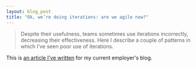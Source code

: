 ```yaml
---
layout: blog_post
title: "Ok, we’re doing iterations: are we agile now?"
---
```

> Despite their usefulness, teams sometimes use iterations incorrectly, decreasing their effectiveness. Here I describe a couple of patterns in which I’ve seen poor use of iterations.

This is [an article I've written][article link] for my current employer's blog.

[article link]: https://www.polarising.com/ok-iterations-agile-now/
